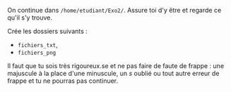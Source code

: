 On continue dans `/home/etudiant/Exo2/`. Assure toi d'y être et regarde ce qu'il s'y trouve.

Crée les dossiers suivants :

* `fichiers_txt`,
* `fichiers_png`

Il faut que tu sois très rigoureux.se et ne pas faire de faute de frappe : une majuscule à la place d'une minuscule, un *s* oublié ou tout autre erreur de frappe et tu ne pourras pas continuer.
